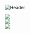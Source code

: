 <!--
**azazo1/azazo1** is a ✨ _special_ ✨ repository because its `README.md` (this file) appears on your GitHub profile.

Here are some ideas to get you started:

- 🔭 I’m currently working on ...
- 🌱 I’m currently learning ...
- 👯 I’m looking to collaborate on ...
- 🤔 I’m looking for help with ...
- 💬 Ask me about ...
- 📫 How to reach me: ...
- 😄 Pronouns: ...
- ⚡ Fun fact: ...
-->

![Header](https://capsule-render.vercel.app/api?type=waving&color=auto&height=300&&section=header&text=Hi%2C%20there👋&fontSize=90&fontAlign=50&fontAlignY=30&desc=My%20name%20is%20azazo1😎&descAlign=50&descSize=30&descAlignY=60&animation=twinkling)
<div style="display: flex; flex-direction: column">
<a href="https://github.com/azazo1">
<img src="https://github-readme-stats.vercel.app/api?username=azazo1&theme=transparent&include_all_commits=true&show_icons=true&hide_border=false"/>
</a>
<a>
<img src="https://github-readme-stats.vercel.app/api/top-langs/?username=azazo1&size_weight=0.5&count_weight=0.5&theme=transparent&layout=donut&langs_count=5"/>
</a>
<a>
<img src="https://github-readme-stats.vercel.app/api/wakatime?username=azazo1&theme=transparent&hide_border=false&layout=compact"/>
</a>
</div>